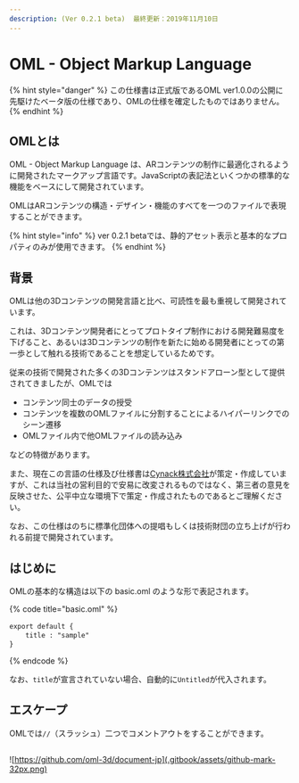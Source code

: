 ```yaml
---
description: (Ver 0.2.1 beta)  最終更新：2019年11月10日
---
```


# OML - Object Markup Language

{% hint style="danger" %}
この仕様書は正式版であるOML ver1.0.0の公開に先駆けたベータ版の仕様であり、OMLの仕様を確定したものではありません。
{% endhint %}

## OMLとは

OML - Object Markup Language は、ARコンテンツの制作に最適化されるように開発されたマークアップ言語です。JavaScriptの表記法といくつかの標準的な機能をベースにして開発されています。

OMLはARコンテンツの構造・デザイン・機能のすべてを一つのファイルで表現することができます。

{% hint style="info" %}
ver 0.2.1 betaでは、静的アセット表示と基本的なプロパティのみが使用できます。
{% endhint %}

## 背景

OMLは他の3Dコンテンツの開発言語と比べ、可読性を最も重視して開発されています。 

これは、3Dコンテンツ開発者にとってプロトタイプ制作における開発難易度を下げること、あるいは3Dコンテンツの制作を新たに始める開発者にとっての第一歩として触れる技術であることを想定しているためです。 

従来の技術で開発された多くの3Dコンテンツはスタンドアローン型として提供されてきましたが、OMLでは

* コンテンツ同士のデータの授受
* コンテンツを複数のOMLファイルに分割することによるハイパーリンクでのシーン遷移
* OMLファイル内で他OMLファイルの読み込み

などの特徴があります。 

また、現在この言語の仕様及び仕様書は[Cynack株式会社](https://cynack.com)が策定・作成していますが、これは当社の営利目的で安易に改変されるものではなく、第三者の意見を反映させた、公平中立な環境下で策定・作成されたものであるとご理解ください。

 なお、この仕様はのちに標準化団体への提唱もしくは技術財団の立ち上げが行われる前提で開発されています。 

## はじめに

OMLの基本的な構造は以下の basic.oml のような形で表記されます。

{% code title="basic.oml" %}
```text
export default {
    title : "sample"
}
```
{% endcode %}

なお、`title`が宣言されていない場合、自動的に`Untitled`が代入されます。

## エスケープ

OMLでは`//`（スラッシュ）二つでコメントアウトをすることができます。

## 

![https://github.com/oml-3d/document-jp](.gitbook/assets/github-mark-32px.png)

